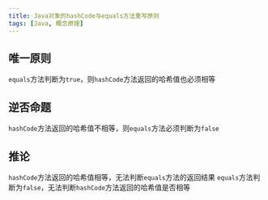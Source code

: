 ```yaml
---
title: Java对象的hashCode与equals方法重写原则
tags: [Java, 概念原理]
---
```


## 唯一原则

`equals`方法判断为`true`，则`hashCode`方法返回的哈希值也必须相等

## 逆否命题

`hashCode`方法返回的哈希值不相等，则`equals`方法必须判断为`false`

## 推论

`hashCode`方法返回的哈希值相等，无法判断`equals`方法的返回结果
`equals`方法判断为`false`，无法判断`hashCode`方法返回的哈希值是否相等
